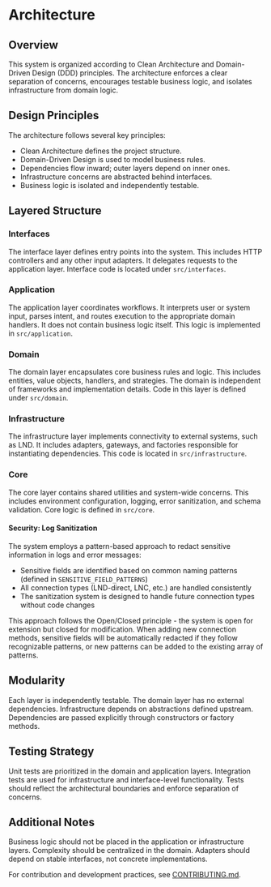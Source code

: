 # Architecture

## Overview

This system is organized according to Clean Architecture and Domain-Driven Design (DDD) principles. The architecture enforces a clear separation of concerns, encourages testable business logic, and isolates infrastructure from domain logic.

## Design Principles

The architecture follows several key principles:

- Clean Architecture defines the project structure.
- Domain-Driven Design is used to model business rules.
- Dependencies flow inward; outer layers depend on inner ones.
- Infrastructure concerns are abstracted behind interfaces.
- Business logic is isolated and independently testable.

## Layered Structure

### Interfaces

The interface layer defines entry points into the system. This includes HTTP controllers and any other input adapters. It delegates requests to the application layer. Interface code is located under `src/interfaces`.

### Application

The application layer coordinates workflows. It interprets user or system input, parses intent, and routes execution to the appropriate domain handlers. It does not contain business logic itself. This logic is implemented in `src/application`.

### Domain

The domain layer encapsulates core business rules and logic. This includes entities, value objects, handlers, and strategies. The domain is independent of frameworks and implementation details. Code in this layer is defined under `src/domain`.

### Infrastructure

The infrastructure layer implements connectivity to external systems, such as LND. It includes adapters, gateways, and factories responsible for instantiating dependencies. This code is located in `src/infrastructure`.

### Core

The core layer contains shared utilities and system-wide concerns. This includes environment configuration, logging, error sanitization, and schema validation. Core logic is defined in `src/core`.

#### Security: Log Sanitization

The system employs a pattern-based approach to redact sensitive information in logs and error messages:

- Sensitive fields are identified based on common naming patterns (defined in `SENSITIVE_FIELD_PATTERNS`)
- All connection types (LND-direct, LNC, etc.) are handled consistently
- The sanitization system is designed to handle future connection types without code changes

This approach follows the Open/Closed principle - the system is open for extension but closed for modification. When adding new connection methods, sensitive fields will be automatically redacted if they follow recognizable patterns, or new patterns can be added to the existing array of patterns.

## Modularity

Each layer is independently testable. The domain layer has no external dependencies. Infrastructure depends on abstractions defined upstream. Dependencies are passed explicitly through constructors or factory methods.

## Testing Strategy

Unit tests are prioritized in the domain and application layers. Integration tests are used for infrastructure and interface-level functionality. Tests should reflect the architectural boundaries and enforce separation of concerns.

## Additional Notes

Business logic should not be placed in the application or infrastructure layers. Complexity should be centralized in the domain. Adapters should depend on stable interfaces, not concrete implementations.

For contribution and development practices, see [CONTRIBUTING.md](./CONTRIBUTING.md).
